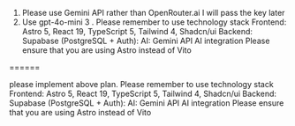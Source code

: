 1. Please use Gemini API rather than OpenRouter.ai I will pass the key later 
2. Use gpt-4o-mini
3 . Please remember to use technology stack 
Frontend: Astro 5, React 19, TypeScript 5, Tailwind 4, Shadcn/ui
Backend: Supabase (PostgreSQL + Auth):
AI: Gemini API AI integration
Please ensure that you are using Astro instead of Vito 


======

please implement above plan. Please remember to use technology stack 
Frontend: Astro 5, React 19, TypeScript 5, Tailwind 4, Shadcn/ui
Backend: Supabase (PostgreSQL + Auth):
AI: Gemini API AI integration
Please ensure that you are using Astro instead of Vito 